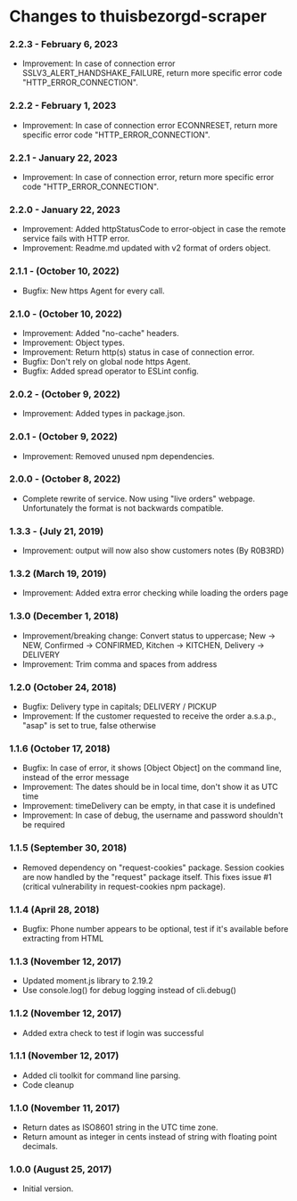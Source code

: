 # Changes to thuisbezorgd-scraper

### 2.2.3 - February 6, 2023

- Improvement: In case of connection error SSLV3_ALERT_HANDSHAKE_FAILURE, return more specific error code "HTTP_ERROR_CONNECTION".

### 2.2.2 - February 1, 2023

- Improvement: In case of connection error ECONNRESET, return more specific error code "HTTP_ERROR_CONNECTION".

### 2.2.1 - January 22, 2023

- Improvement: In case of connection error, return more specific error code "HTTP_ERROR_CONNECTION".

### 2.2.0 - January 22, 2023

- Improvement: Added httpStatusCode to error-object in case the remote service fails with HTTP error.
- Improvement: Readme.md updated with v2 format of orders object. 

### 2.1.1 - (October 10, 2022)

- Bugfix: New https Agent for every call.

### 2.1.0 - (October 10, 2022)

- Improvement: Added "no-cache" headers.
- Improvement: Object types.
- Improvement: Return http(s) status in case of connection error.
- Bugfix: Don't rely on global node https Agent.
- Bugfix: Added spread operator to ESLint config.

### 2.0.2 - (October 9, 2022)

- Improvement: Added types in package.json.

### 2.0.1 - (October 9, 2022)

- Improvement: Removed unused npm dependencies.

### 2.0.0 - (October 8, 2022)

- Complete rewrite of service. Now using "live orders" webpage. Unfortunately the format is not backwards compatible.

### 1.3.3 - (July 21, 2019)

- Improvement: output will now also show customers notes (By R0B3RD)

### 1.3.2 (March 19, 2019)

- Improvement: Added extra error checking while loading the orders page

### 1.3.0 (December 1, 2018)

- Improvement/breaking change: Convert status to uppercase;
  New -> NEW, Confirmed -> CONFIRMED, Kitchen -> KITCHEN, Delivery -> DELIVERY
- Improvement: Trim comma and spaces from address

### 1.2.0 (October 24, 2018)

- Bugfix: Delivery type in capitals; DELIVERY / PICKUP
- Improvement: If the customer requested to receive the order a.s.a.p., "asap" is set to true, false otherwise

### 1.1.6 (October 17, 2018)

- Bugfix: In case of error, it shows [Object Object] on the command line, instead of the error message
- Improvement: The dates should be in local time, don't show it as UTC time
- Improvement: timeDelivery can be empty, in that case it is undefined
- Improvement: In case of debug, the username and password shouldn't be required

### 1.1.5 (September 30, 2018)

- Removed dependency on "request-cookies" package.
  Session cookies are now handled by the "request" package itself.
  This fixes issue #1 (critical vulnerability in request-cookies npm package).

### 1.1.4 (April 28, 2018)

- Bugfix: Phone number appears to be optional, test if it's available before extracting from HTML

### 1.1.3 (November 12, 2017)

- Updated moment.js library to 2.19.2
- Use console.log() for debug logging instead of cli.debug()

### 1.1.2 (November 12, 2017)

- Added extra check to test if login was successful

### 1.1.1 (November 12, 2017)

- Added cli toolkit for command line parsing.
- Code cleanup

### 1.1.0 (November 11, 2017)

- Return dates as ISO8601 string in the UTC time zone.
- Return amount as integer in cents instead of string with floating point decimals.

### 1.0.0 (August 25, 2017)

- Initial version.
